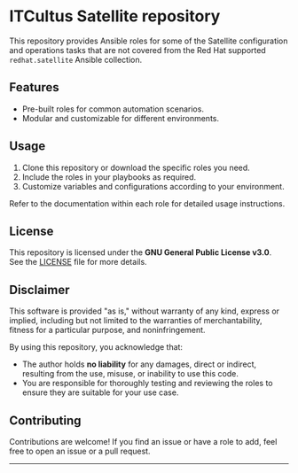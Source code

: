 # ITCultus Satellite repository

This repository provides Ansible roles for some of the Satellite configuration
and operations tasks that are not covered from the Red Hat supported 
`redhat.satellite` Ansible collection. 

## Features

- Pre-built roles for common automation scenarios.
- Modular and customizable for different environments.

## Usage

1. Clone this repository or download the specific roles you need.
2. Include the roles in your playbooks as required.
3. Customize variables and configurations according to your environment.

Refer to the documentation within each role for detailed usage instructions.

## License

This repository is licensed under the **GNU General Public License v3.0**.  
See the [LICENSE](LICENSE) file for more details.

## Disclaimer

This software is provided "as is," without warranty of any kind, express or 
implied, including but not limited to the warranties 
of merchantability, fitness for a particular purpose, and noninfringement. 

By using this repository, you acknowledge that:

- The author holds **no liability** for any damages, direct or indirect, 
resulting from the use, misuse, or inability to use this code.
- You are responsible for thoroughly testing and reviewing the roles to ensure 
they are suitable for your use case.

## Contributing

Contributions are welcome! If you find an issue or have a role to add, feel 
free to open an issue or a pull request.

---

